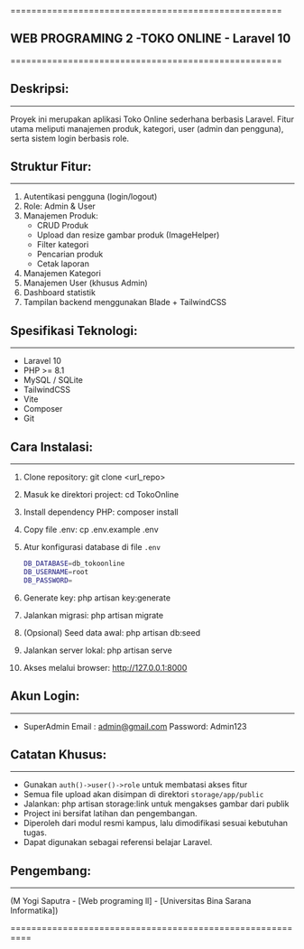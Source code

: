====================================================
## WEB PROGRAMING 2 -TOKO ONLINE - Laravel 10
====================================================

## Deskripsi:
-----------
Proyek ini merupakan aplikasi Toko Online sederhana berbasis Laravel.
Fitur utama meliputi manajemen produk, kategori, user (admin dan pengguna), serta sistem login berbasis role.

## Struktur Fitur:
---------------
1. Autentikasi pengguna (login/logout)
2. Role: Admin & User
3. Manajemen Produk:
   - CRUD Produk
   - Upload dan resize gambar produk (ImageHelper)
   - Filter kategori
   - Pencarian produk
   - Cetak laporan
4. Manajemen Kategori
5. Manajemen User (khusus Admin)
6. Dashboard statistik
7. Tampilan backend menggunakan Blade + TailwindCSS

## Spesifikasi Teknologi:
----------------------
- Laravel 10
- PHP >= 8.1
- MySQL / SQLite
- TailwindCSS
- Vite
- Composer
- Git

## Cara Instalasi:
---------------
1. Clone repository:
   git clone <url_repo>

2. Masuk ke direktori project:
   cd TokoOnline

3. Install dependency PHP:
   composer install

4. Copy file .env:
   cp .env.example .env

5. Atur konfigurasi database di file `.env`
    ```bash
    DB_DATABASE=db_tokoonline
    DB_USERNAME=root
    DB_PASSWORD=
    ```

6. Generate key:
   php artisan key:generate

7. Jalankan migrasi:
   php artisan migrate

8. (Opsional) Seed data awal:
   php artisan db:seed

9. Jalankan server lokal:
   php artisan serve

10. Akses melalui browser:
    http://127.0.0.1:8000

## Akun Login:
-----------
- SuperAdmin
  Email   : admin@gmail.com
  Password: Admin123

## Catatan Khusus:
---------------
- Gunakan `auth()->user()->role` untuk membatasi akses fitur
- Semua file upload akan disimpan di direktori `storage/app/public`
- Jalankan: php artisan storage:link untuk mengakses gambar dari publik
- Project ini bersifat latihan dan pengembangan.
- Diperoleh dari modul resmi kampus, lalu dimodifikasi sesuai kebutuhan tugas.
- Dapat digunakan sebagai referensi belajar Laravel.

## Pengembang:
-----------

(M Yogi Saputra - [Web programing ll] - [Universitas Bina Sarana Informatika])

==========================================================
